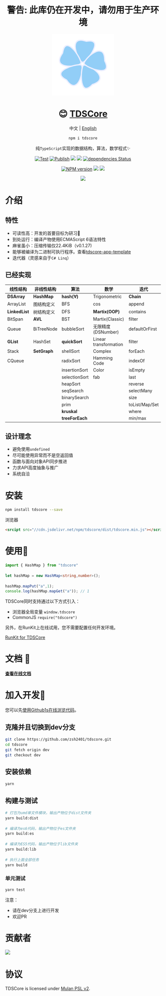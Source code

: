 

<div align="center">

# 警告: 此库仍在开发中，请勿用于生产环境

![](./icon.png)

# 😊 [TDSCore](http://ds.zsh2401.top)

中文 | [English](./README-en-US.md)

```sh
npm i tdscore
```

纯`TypeScript`实现的数据结构，算法，数学程式✨


[![Test](https://github.com/zsh2401/tdscore/actions/workflows/test.yml/badge.svg)](https://github.com/zsh2401/tdscore/actions/workflows/test.yml)
[![Publish](https://github.com/zsh2401/tdscore/actions/workflows/publish.yml/badge.svg)](https://github.com/zsh2401/tdscore/actions/workflows/publish.yml)
![](https://img.shields.io/github/languages/top/zsh2401/tdscore)
[![](https://img.shields.io/codecov/c/github/zsh2401/tdscore)](https://app.codecov.io/gh/zsh2401/tdscore)
[![dependencies Status](https://status.david-dm.org/gh/zsh2401/tdscore.svg)](https://david-dm.org/zsh2401/tdscore)

[![NPM version](https://img.shields.io/npm/v/tdscore.svg)](https://www.npmjs.com/package/tdscore)
![](https://badgen.net/npm/dy/tdscore)
![](https://img.shields.io/bundlephobia/minzip/tdscore)

[![](https://img.shields.io/badge/QQ%E7%BE%A4-181583086-blue)](https://qm.qq.com/cgi-bin/qm/qr?k=nKqxAm6bD7ty6ieZKA31dQrxboBMZmGT&jump_from=webapi)

</div>

# 介绍
## 特性
* 可读性高：开发的首要目标为研习🌌
* 到处运行：编译产物使用ECMAScript 6语法特性
* 麻雀虽小：压缩传输仅22.4KiB（v0.1.27)
* 能够被编译为二进制可执行程序。查看[tdscore-app-template](https://github.com/zsh2401/tdscore-app-template)
* 迭代器（灵感来自于`C# Linq`）

## 已经实现
| 线性结构 | 非线性结构 | 算法 | 数学 | 迭代|
| ---- | ---- | ---- | ---- | ---- | 
|**DSArray** | **HashMap** |**hash(∀)** |Trigonometric | **Chain** |
| ArrayList | 图结构定义 | BFS | cos | append |
| **LinkedList**  |树结构定义|DFS | **Martix(OOP)** |contains |
| BitSpan| **AVL**  | BST | Martix(Classic) | filter|
|Queue |BiTreeNode |bubbleSort | 无限精度(DSNumber) | defaultOrFirst|
| **GList** |HashSet | **quickSort** | Linear transformation | filter |
| Stack |**SetGraph** | shellSort | Complex | forEach|
| CQueue |  | radixSort | Hamming Code | indexOf|
| | | insertionSort | Color | isEmpty |
| | | selectionSort | fab | last |
| | | heapSort | |reverse |
| | | seqSearch | |selectMany |
| | | binarySearch ||  size |
| | | prim | |toList/Map/Set |
| | | **kruskal**| | where | |
| | | **treeForEach** | |  min/max|
## 设计理念
* 避免使用`undefined`
* 尽可能使用异常而不是空返回值
* 函数与面向对象API同步推进
* 力求API高度抽象与推广
* 系统自洽

# 安装 
```sh
npm install tdscore --save
```
浏览器
```html
<srcipt src="//cdn.jsdelivr.net/npm/tdscore/dist/tdscore.min.js"></script>
```

# 使用🎉
```typescript
import { HashMap } from "tdscore"

let hashMap = new HashMap<string,number>();

hashMap.mapPut("a",1);
console.log(hashMap.mapGet("a")); // 1
```
TDSCore同时支持通过以下方式引入：
* 浏览器全局变量 `window.tdscore`
* CommonJS `require("tdscore")`

另外，在RunKit上在线试用，您不需要配置任何开发环境。

[RunKit for TDSCore](https://npm.runkit.com/tdscore)

# 文档 🍕
[**查看在线文档**](http://ds.zsh2401.top)

# 加入开发🤝
您可以先[使用Github1s在线浏览代码](https://github1s.com/zsh2401/tdscore/)。

## 克隆并且切换到dev分支
```sh
git clone https://github.com/zsh2401/tdscore.git
cd tdscore
git fetch origin dev
git checkout dev
```
## 安装依赖
```sh
yarn
```
## 构建与测试
```sh
# 打包为umd单文件模块，输出产物位于dist文件夹
yarn build:dist 

# 编译为es6代码，输出产物位于es文件夹
yarn build:es 

# 编译为ES5代码，输出产物位于lib文件夹
yarn build:lib 

# 执行上面全部任务
yarn build
```
### 单元测试
```sh
yarn test
```

注意：
* 请在dev分支上进行开发
* 欢迎PR

# 贡献者

<a href="https://github.com/zsh2401/tdscore/graphs/contributors">
  <img src="https://contrib.rocks/image?repo=zsh2401/tdscore" />
</a>

# 协议
TDSCore is licensed under [Mulan PSL v2](http://license.coscl.org.cn/MulanPSL2).